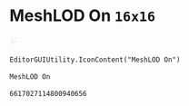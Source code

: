 # MeshLOD On `16x16`
<img src="/img/MeshLOD%20On.png" width=16 height=16>

``` CSharp
EditorGUIUtility.IconContent("MeshLOD On")
```
```
MeshLOD On
```
```
6617027114800940656
```
